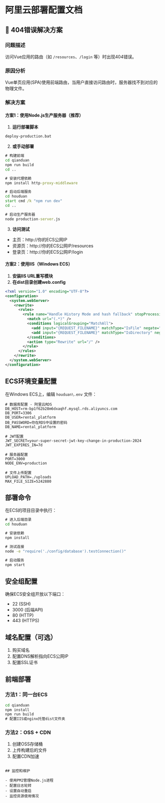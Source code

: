 # 阿里云部署配置文档

## 🚨 404错误解决方案

### 问题描述
访问Vue应用的路由（如 `/resources`、`/login` 等）时出现404错误。

### 原因分析
Vue单页应用(SPA)使用前端路由，当用户直接访问路由时，服务器找不到对应的物理文件。

### 解决方案

#### 方案1：使用Node.js生产服务器（推荐）

1. **运行部署脚本**
```cmd
deploy-production.bat
```

2. **或手动部署**
```cmd
# 构建前端
cd qianduan
npm run build
cd ..

# 安装代理依赖
npm install http-proxy-middleware

# 启动后端服务
cd houduan
start cmd /k "npm run dev"
cd ..

# 启动生产服务器
node production-server.js
```

3. **访问测试**
- 主页：http://你的ECS公网IP
- 资源页：http://你的ECS公网IP/resources
- 登录页：http://你的ECS公网IP/login

#### 方案2：使用IIS（Windows ECS）

1. **安装IIS URL重写模块**
2. **在dist目录创建web.config**
```xml
<?xml version="1.0" encoding="UTF-8"?>
<configuration>
  <system.webServer>
    <rewrite>
      <rules>
        <rule name="Handle History Mode and hash fallback" stopProcessing="true">
          <match url="(.*)" />
          <conditions logicalGrouping="MatchAll">
            <add input="{REQUEST_FILENAME}" matchType="IsFile" negate="true" />
            <add input="{REQUEST_FILENAME}" matchType="IsDirectory" negate="true" />
          </conditions>
          <action type="Rewrite" url="/" />
        </rule>
      </rules>
    </rewrite>
  </system.webServer>
</configuration>
```

## ECS环境变量配置

在Windows ECS上，编辑 `houduan\.env` 文件：

```env
# 数据库配置 - 阿里云RDS
DB_HOST=rm-bp1f62b28m6dxaqhf.mysql.rds.aliyuncs.com
DB_PORT=3306
DB_USER=rental_platform
DB_PASSWORD=你在RDS中设置的密码
DB_NAME=rental_platform

# JWT配置
JWT_SECRET=your-super-secret-jwt-key-change-in-production-2024
JWT_EXPIRES_IN=7d

# 服务器配置
PORT=3000
NODE_ENV=production

# 文件上传配置
UPLOAD_PATH=./uploads
MAX_FILE_SIZE=5242880
```

## 部署命令

在ECS的项目目录中执行：

```cmd
# 进入后端目录
cd houduan

# 安装依赖
npm install

# 测试连接
node -e "require('./config/database').testConnection()"

# 启动服务
npm start
```

## 安全组配置

确保ECS安全组开放以下端口：
- 22 (SSH)
- 3000 (后端API)
- 80 (HTTP)
- 443 (HTTPS)

## 域名配置（可选）

1. 购买域名
2. 配置DNS解析指向ECS公网IP
3. 配置SSL证书

## 前端部署

### 方法1：同一台ECS
```cmd
cd qianduan
npm install
npm run build
# 配置IIS或nginx托管dist文件夹
```

### 方法2：OSS + CDN
1. 创建OSS存储桶
2. 上传构建后的文件
3. 配置CDN加速
```

## 监控和维护

- 使用PM2管理Node.js进程
- 配置日志轮转
- 设置自动重启
- 监控资源使用情况